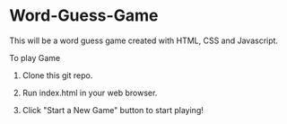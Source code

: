 # Word-Guess-Game
This will be a word guess game created with HTML, CSS and Javascript.

To play Game

1. Clone this git repo.

2. Run index.html in your web browser.

3. Click "Start a New Game" button to start playing!
